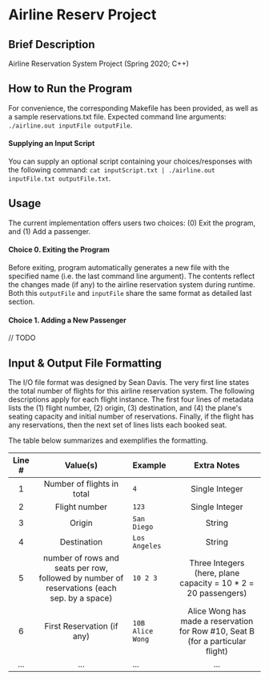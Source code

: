 # Airline Reserv Project

## Brief Description
Airline Reservation System Project (Spring 2020; C++)

## How to Run the Program
For convenience, the corresponding Makefile has been provided, as well as a sample reservations.txt file. Expected command line arguments: ```./airline.out inputFile outputFile```.

#### Supplying an Input Script
You can supply an optional script containing your choices/responses with the following command: ```cat inputScript.txt | ./airline.out inputFile.txt outputFile.txt```.

## Usage
The current implementation offers users two choices: (0) Exit the program, and (1) Add a passenger.

#### Choice 0. Exiting the Program
Before exiting, program automatically generates a new file with the specified name (i.e. the last command line argument). The contents reflect the changes made (if any) to the airline reservation system during runtime. Both this ```outputFile``` and ```inputFile``` share the same format as detailed last section.

#### Choice 1. Adding a New Passenger
// TODO

## Input & Output File Formatting
The I/O file format was designed by Sean Davis. The very first line states the total number of flights for this airline reservation system. The following descriptions apply for each flight instance. The first four lines of metadata lists the (1) flight number, (2) origin, (3) destination, and (4) the plane's seating capacity and initial number of reservations. Finally, if the flight has any reservations, then the next set of lines lists each booked seat. 

The table below summarizes and exemplifies the formatting.

| Line # | Value(s) | Example | Extra Notes |
| :------: | :--------: | :----------- | :--------:|
| 1 | Number of flights in total |  ```4```| Single Integer |
| 2 | Flight number | ```123``` | Single Integer |
| 3 | Origin | ```San Diego``` | String |
| 4 | Destination | ```Los Angeles``` | String |
| 5 | number of rows and seats per row, followed by number of reservations (each sep. by a space)| ```10 2 3``` | Three Integers (here, plane capacity = 10 * 2 = 20 passengers) |
| 6 | First Reservation (if any) | ```10B Alice Wong``` | Alice Wong has made a reservation for Row #10, Seat B (for a particular flight) |
| ...| ...| ...|...|
